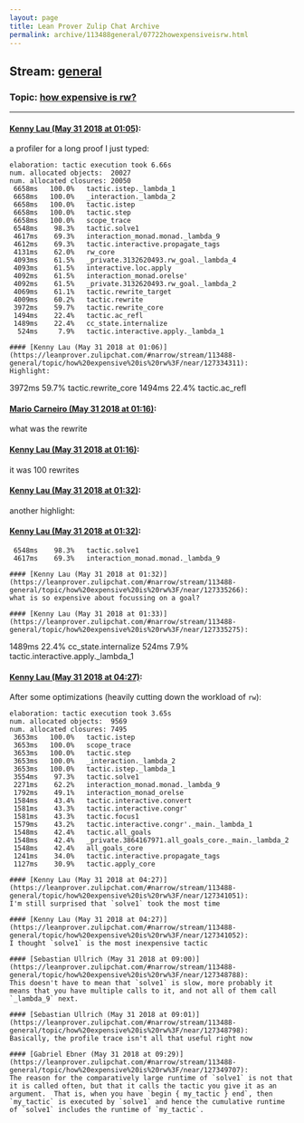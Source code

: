 ```yaml
---
layout: page
title: Lean Prover Zulip Chat Archive 
permalink: archive/113488general/07722howexpensiveisrw.html
---
```


## Stream: [general](index.html)
### Topic: [how expensive is rw?](07722howexpensiveisrw.html)

---

#### [Kenny Lau (May 31 2018 at 01:05)](https://leanprover.zulipchat.com/#narrow/stream/113488-general/topic/how%20expensive%20is%20rw%3F/near/127334288):
a profiler for a long proof I just typed:
```
elaboration: tactic execution took 6.66s
num. allocated objects:  20027
num. allocated closures: 20050
 6658ms   100.0%   tactic.istep._lambda_1
 6658ms   100.0%   _interaction._lambda_2
 6658ms   100.0%   tactic.istep
 6658ms   100.0%   tactic.step
 6658ms   100.0%   scope_trace
 6548ms    98.3%   tactic.solve1
 4617ms    69.3%   interaction_monad.monad._lambda_9
 4612ms    69.3%   tactic.interactive.propagate_tags
 4131ms    62.0%   rw_core
 4093ms    61.5%   _private.3132620493.rw_goal._lambda_4
 4093ms    61.5%   interactive.loc.apply
 4092ms    61.5%   interaction_monad.orelse'
 4092ms    61.5%   _private.3132620493.rw_goal._lambda_2
 4069ms    61.1%   tactic.rewrite_target
 4009ms    60.2%   tactic.rewrite
 3972ms    59.7%   tactic.rewrite_core
 1494ms    22.4%   tactic.ac_refl
 1489ms    22.4%   cc_state.internalize
  524ms     7.9%   tactic.interactive.apply._lambda_1

#### [Kenny Lau (May 31 2018 at 01:06)](https://leanprover.zulipchat.com/#narrow/stream/113488-general/topic/how%20expensive%20is%20rw%3F/near/127334311):
Highlight:
```
 3972ms    59.7%   tactic.rewrite_core
 1494ms    22.4%   tactic.ac_refl

#### [Mario Carneiro (May 31 2018 at 01:16)](https://leanprover.zulipchat.com/#narrow/stream/113488-general/topic/how%20expensive%20is%20rw%3F/near/127334696):
what was the rewrite

#### [Kenny Lau (May 31 2018 at 01:16)](https://leanprover.zulipchat.com/#narrow/stream/113488-general/topic/how%20expensive%20is%20rw%3F/near/127334699):
it was 100 rewrites

#### [Kenny Lau (May 31 2018 at 01:32)](https://leanprover.zulipchat.com/#narrow/stream/113488-general/topic/how%20expensive%20is%20rw%3F/near/127335262):
another highlight:

#### [Kenny Lau (May 31 2018 at 01:32)](https://leanprover.zulipchat.com/#narrow/stream/113488-general/topic/how%20expensive%20is%20rw%3F/near/127335263):
```
 6548ms    98.3%   tactic.solve1
 4617ms    69.3%   interaction_monad.monad._lambda_9

#### [Kenny Lau (May 31 2018 at 01:32)](https://leanprover.zulipchat.com/#narrow/stream/113488-general/topic/how%20expensive%20is%20rw%3F/near/127335266):
what is so expensive about focussing on a goal?

#### [Kenny Lau (May 31 2018 at 01:33)](https://leanprover.zulipchat.com/#narrow/stream/113488-general/topic/how%20expensive%20is%20rw%3F/near/127335275):
```
 1489ms    22.4%   cc_state.internalize
  524ms     7.9%   tactic.interactive.apply._lambda_1

#### [Kenny Lau (May 31 2018 at 04:27)](https://leanprover.zulipchat.com/#narrow/stream/113488-general/topic/how%20expensive%20is%20rw%3F/near/127341050):
After some optimizations (heavily cutting down the workload of `rw`):
```
elaboration: tactic execution took 3.65s
num. allocated objects:  9569
num. allocated closures: 7495
 3653ms   100.0%   tactic.istep
 3653ms   100.0%   scope_trace
 3653ms   100.0%   tactic.step
 3653ms   100.0%   _interaction._lambda_2
 3653ms   100.0%   tactic.istep._lambda_1
 3554ms    97.3%   tactic.solve1
 2271ms    62.2%   interaction_monad.monad._lambda_9
 1792ms    49.1%   interaction_monad_orelse
 1584ms    43.4%   tactic.interactive.convert
 1581ms    43.3%   tactic.interactive.congr'
 1581ms    43.3%   tactic.focus1
 1579ms    43.2%   tactic.interactive.congr'._main._lambda_1
 1548ms    42.4%   tactic.all_goals
 1548ms    42.4%   _private.3864167971.all_goals_core._main._lambda_2
 1548ms    42.4%   all_goals_core
 1241ms    34.0%   tactic.interactive.propagate_tags
 1127ms    30.9%   tactic.apply_core

#### [Kenny Lau (May 31 2018 at 04:27)](https://leanprover.zulipchat.com/#narrow/stream/113488-general/topic/how%20expensive%20is%20rw%3F/near/127341051):
I'm still surprised that `solve1` took the most time

#### [Kenny Lau (May 31 2018 at 04:27)](https://leanprover.zulipchat.com/#narrow/stream/113488-general/topic/how%20expensive%20is%20rw%3F/near/127341052):
I thought `solve1` is the most inexpensive tactic

#### [Sebastian Ullrich (May 31 2018 at 09:00)](https://leanprover.zulipchat.com/#narrow/stream/113488-general/topic/how%20expensive%20is%20rw%3F/near/127348788):
This doesn't have to mean that `solve1` is slow, more probably it means that you have multiple calls to it, and not all of them call `_lambda_9` next.

#### [Sebastian Ullrich (May 31 2018 at 09:01)](https://leanprover.zulipchat.com/#narrow/stream/113488-general/topic/how%20expensive%20is%20rw%3F/near/127348798):
Basically, the profile trace isn't all that useful right now

#### [Gabriel Ebner (May 31 2018 at 09:29)](https://leanprover.zulipchat.com/#narrow/stream/113488-general/topic/how%20expensive%20is%20rw%3F/near/127349707):
The reason for the comparatively large runtime of `solve1` is not that it is called often, but that it calls the tactic you give it as an argument.  That is, when you have `begin { my_tactic } end`, then `my_tactic` is executed by `solve1` and hence the cumulative runtime of `solve1` includes the runtime of `my_tactic`.

